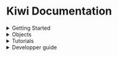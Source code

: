 
# Kiwi Documentation

<details>
<summary>Getting Started</summary>
</details>
<details>
<summary>Objects</summary>
</details>
<details>
<summary>Tutorials</summary>
</details>
<details>
<summary><a>Developper guide</a></summary>
<ul>
    <li>Building Kiwi</li>
    <li><a>Launch Server</a></li>
    <li><a href="html/index.html">Code</a></li>
    <li><a>Ressources</a></li>
    <li><a>Documentation</a></li>
</ul>
</details>
